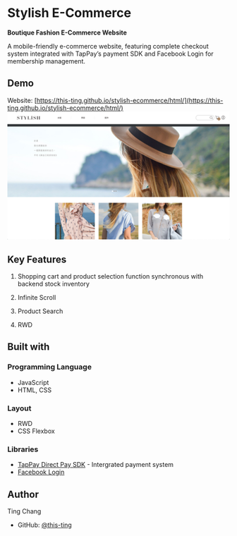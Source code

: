 # Stylish E-Commerce

**Boutique Fashion E-Commerce Website**

A mobile-friendly e-commerce website, featuring complete checkout system integrated with TapPay’s payment SDK and Facebook Login for membership management.

## Demo

Website: [https://this-ting.github.io/stylish-ecommerce/html/](https://this-ting.github.io/stylish-ecommerce/html/)
<a href="https://this-ting.github.io/stylish-ecommerce/html/" target="_blank" rel="noopener noreferrer">
<img src="./readme-imgs/homepage.png" alt="Home Page Screenshot" />
<a>

## Key Features

1. Shopping cart and product selection function synchronous with backend stock inventory

2. Infinite Scroll

3. Product Search

4. RWD

## Built with

### Programming Language

-   JavaScript
-   HTML, CSS

### Layout

-   RWD
-   CSS Flexbox

### Libraries

-   [TapPay Direct Pay SDK](https://docs.tappaysdk.com/tutorial/en/home.html#home) - Intergrated payment system
-   [Facebook Login](https://developers.facebook.com/docs/facebook-login/web/)

## Author

Ting Chang

-   GitHub: [@this-ting](https://github.com/this-ting)
